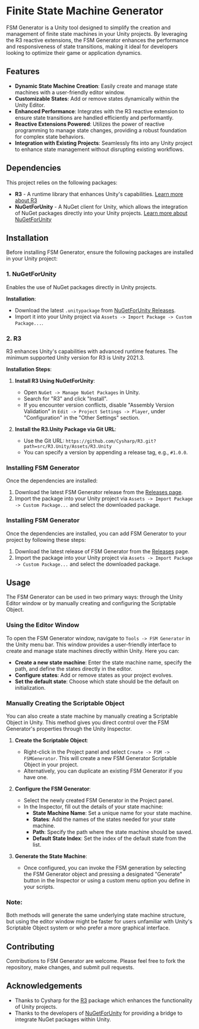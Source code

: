 # Finite State Machine Generator

FSM Generator is a Unity tool designed to simplify the creation and management of finite state machines in your Unity projects. By leveraging the R3 reactive extensions, the FSM Generator enhances the performance and responsiveness of state transitions, making it ideal for developers looking to optimize their game or application dynamics.

## Features

- **Dynamic State Machine Creation**: Easily create and manage state machines with a user-friendly editor window.
- **Customizable States**: Add or remove states dynamically within the Unity Editor.
- **Enhanced Performance**: Integrates with the R3 reactive extension to ensure state transitions are handled efficiently and performantly.
- **Reactive Extensions Powered**: Utilizes the power of reactive programming to manage state changes, providing a robust foundation for complex state behaviors.
- **Integration with Existing Projects**: Seamlessly fits into any Unity project to enhance state management without disrupting existing workflows.

## Dependencies

This project relies on the following packages:
- **R3** - A runtime library that enhances Unity's capabilities. [Learn more about R3](https://github.com/Cysharp/R3)
- **NuGetForUnity** - A NuGet client for Unity, which allows the integration of NuGet packages directly into your Unity projects. [Learn more about NuGetForUnity](https://github.com/GlitchEnzo/NuGetForUnity)

## Installation

Before installing FSM Generator, ensure the following packages are installed in your Unity project:


### 1. NuGetForUnity
Enables the use of NuGet packages directly in Unity projects.

**Installation**:
- Download the latest `.unitypackage` from [NuGetForUnity Releases](https://github.com/GlitchEnzo/NuGetForUnity/releases).
- Import it into your Unity project via `Assets -> Import Package -> Custom Package...`.

### 2. R3
R3 enhances Unity's capabilities with advanced runtime features. The minimum supported Unity version for R3 is Unity 2021.3.

**Installation Steps**:
1. **Install R3 Using NuGetForUnity**:
   - Open `NuGet -> Manage NuGet Packages` in Unity.
   - Search for "R3" and click "Install".
   - If you encounter version conflicts, disable "Assembly Version Validation" in `Edit -> Project Settings -> Player`, under "Configuration" in the "Other Settings" section.

2. **Install the R3.Unity Package via Git URL**:
   - Use the Git URL: `https://github.com/Cysharp/R3.git?path=src/R3.Unity/Assets/R3.Unity`
   - You can specify a version by appending a release tag, e.g., `#1.0.0`.

### Installing FSM Generator

Once the dependencies are installed:
1. Download the latest FSM Generator release from the [Releases page](https://github.com/salihgireniz1/Finite-State-Machine-Generator/releases).
2. Import the package into your Unity project via `Assets -> Import Package -> Custom Package...` and select the downloaded package.

### Installing FSM Generator

Once the dependencies are installed, you can add FSM Generator to your project by following these steps:
1. Download the latest release of FSM Generator from the [Releases](https://github.com/salihgireniz1/fsm-generator/releases) page.
2. Import the package into your Unity project via `Assets -> Import Package -> Custom Package...` and select the downloaded package.

## Usage

The FSM Generator can be used in two primary ways: through the Unity Editor window or by manually creating and configuring the Scriptable Object.

### Using the Editor Window

To open the FSM Generator window, navigate to `Tools -> FSM Generator` in the Unity menu bar. This window provides a user-friendly interface to create and manage state machines directly within Unity. Here you can:

- **Create a new state machine**: Enter the state machine name, specify the path, and define the states directly in the editor.
- **Configure states**: Add or remove states as your project evolves.
- **Set the default state**: Choose which state should be the default on initialization.

### Manually Creating the Scriptable Object

You can also create a state machine by manually creating a Scriptable Object in Unity. This method gives you direct control over the FSM Generator's properties through the Unity Inspector.

1. **Create the Scriptable Object**:
   - Right-click in the Project panel and select `Create -> FSM -> FSMGenerator`. This will create a new FSM Generator Scriptable Object in your project.
   - Alternatively, you can duplicate an existing FSM Generator if you have one.

2. **Configure the FSM Generator**:
   - Select the newly created FSM Generator in the Project panel.
   - In the Inspector, fill out the details of your state machine:
     - **State Machine Name**: Set a unique name for your state machine.
     - **States**: Add the names of the states needed for your state machine.
     - **Path**: Specify the path where the state machine should be saved.
     - **Default State Index**: Set the index of the default state from the list.

3. **Generate the State Machine**:
   - Once configured, you can invoke the FSM generation by selecting the FSM Generator object and pressing a designated "Generate" button in the Inspector or using a custom menu option you define in your scripts.

### Note:
Both methods will generate the same underlying state machine structure, but using the editor window might be faster for users unfamiliar with Unity's Scriptable Object system or who prefer a more graphical interface.

## Contributing

Contributions to FSM Generator are welcome. Please feel free to fork the repository, make changes, and submit pull requests.

## Acknowledgements

- Thanks to Cysharp for the [R3](https://github.com/Cysharp/R3) package which enhances the functionality of Unity projects.
- Thanks to the developers of [NuGetForUnity](https://github.com/GlitchEnzo/NuGetForUnity) for providing a bridge to integrate NuGet packages within Unity.

